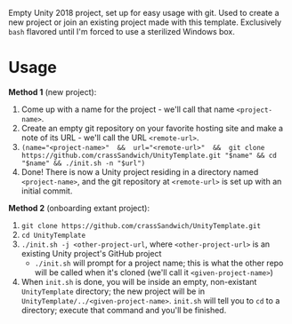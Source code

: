 Empty Unity 2018 project, set up for easy usage with git. Used to create a new project or join an existing project made with this template. Exclusively `bash` flavored until I'm forced to use a sterilized Windows box.

# Usage

**Method 1** (new project):

1. Come up with a name for the project - we'll call that name `<project-name>`.
2. Create an empty git repository on your favorite hosting site and make a note of its URL - we'll call the URL `<remote-url>`.
3. `(name="<project-name>"  &&  url="<remote-url>"  &&  git clone https://github.com/crassSandwich/UnityTemplate.git "$name" && cd "$name" && ./init.sh -n "$url")`
4. Done! There is now a Unity project residing in a directory named `<project-name>`, and the git repository at `<remote-url>` is set up with an initial commit.

**Method 2** (onboarding extant project):

1. `git clone https://github.com/crassSandwich/UnityTemplate.git`
2. `cd UnityTemplate`
3. `./init.sh -j <other-project-url`, where `<other-project-url>` is an existing Unity project's GitHub project
    - `./init.sh` will prompt for a project name; this is what the other repo will be called when it's cloned (we'll call it `<given-project-name>`)
4. When `init.sh` is done, you will be inside an empty, non-existant `UnityTemplate` directory; the new project will be in `UnityTemplate/../<given-project-name>`. `init.sh` will tell you to `cd` to a directory; execute that command and you'll be finished.
